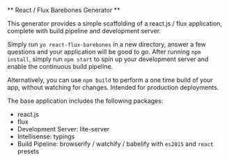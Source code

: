 ** React / Flux Barebones Generator **

This generator provides a simple scaffolding of a react.js / flux application, complete with build pipeline and development server.

Simply run `yo react-flux-barebones` in a new directory, answer a few questions and your application will be good to go.
After running `npm install`, simply run `npm start` to spin up your development server and enable the continuous build pipeline.

Alternatively, you can use `npm build` to perform a one time build of your app, without watching for changes.  Intended for production deployments.

The base application includes the following packages:

 - react.js
 - flux
 - Development Server: lite-server
 - Intellisense: typings 
 - Build Pipeline: browserify / watchify / babelify with `es2015` and `react` presets